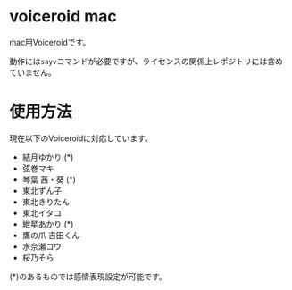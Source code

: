 # voiceroid mac

 mac用Voiceroidです。

動作には`sayv`コマンドが必要ですが、ライセンスの関係上レポジトリには含めていません。



# 使用方法


現在以下のVoiceroidに対応しています。

- 結月ゆかり (*)
- 弦巻マキ
- 琴葉 茜・葵  (*)
- 東北ずん子
- 東北きりたん
- 東北イタコ
- 紲星あかり (*)
- 鷹の爪 吉田くん
- 水奈瀬コウ
- 桜乃そら

(*)のあるものでは感情表現設定が可能です。

